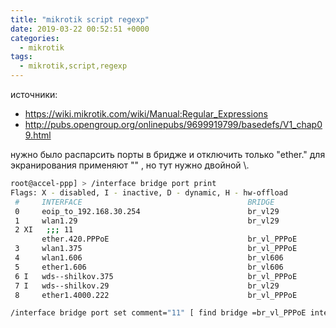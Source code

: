 ```yaml
---
title: "mikrotik script regexp"
date: 2019-03-22 00:52:51 +0000
categories:
  - mikrotik
tags:
  - mikrotik,script,regexp
---
```

 источники:
 - https://wiki.mikrotik.com/wiki/Manual:Regular_Expressions
 - http://pubs.opengroup.org/onlinepubs/9699919799/basedefs/V1_chap09.html

нужно было распарсить порты в бридже и отключить только "ether."  для экранирования применяют "\" ,  но тут нужно двойной \\. 

```bash 
root@accel-ppp] > /interface bridge port print                                                                          
Flags: X - disabled, I - inactive, D - dynamic, H - hw-offload 
 #     INTERFACE                                     BRIDGE                                     HW  PVID PRIORITY  PATH-COST INTERNAL-PATH-COST    HORIZON
 0     eoip_to_192.168.30.254                        br_vl29                                           1     0x80         10                 10       none
 1     wlan1.29                                      br_vl29                                           1     0x80         10                 10       none
 2 XI   ;;; 11
       ether.420.PPPoE                               br_vl_PPPoE                                       1     0x80         10                 10       none
 3     wlan1.375                                     br_vl_PPPoE                                       1     0x80         10                 10       none
 4     wlan1.606                                     br_vl606                                          1     0x80         10                 10       none
 5     ether1.606                                    br_vl606                                          1     0x80         10                 10       none
 6 I   wds--shilkov.375                              br_vl_PPPoE                                       1     0x80         10                 10       none
 7 I   wds--shilkov.29                               br_vl29                                           1     0x80         10                 10       none
 8     ether1.4000.222                               br_vl_PPPoE   
```

```bash
/interface bridge port set comment="11" [ find bridge =br_vl_PPPoE interface ~ "ether\\."]
```
<!-- Yandex.Metrika counter --> <script type="text/javascript" > (function(m,e,t,r,i,k,a){m[i]=m[i]||function(){(m[i].a=m[i].a||[]).push(arguments)}; m[i].l=1*new Date();k=e.createElement(t),a=e.getElementsByTagName(t)[0],k.async=1,k.src=r,a.parentNode.insertBefore(k,a)}) (window, document, "script", "https://mc.yandex.ru/metrika/tag.js", "ym"); ym(53515717, "init", { clickmap:true, trackLinks:true, accurateTrackBounce:true, webvisor:true }); </script> <noscript><div><img src="https://mc.yandex.ru/watch/53515717" style="position:absolute; left:-9999px;" alt="" /></div></noscript> <!-- /Yandex.Metrika counter -->
